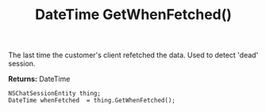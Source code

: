 ﻿---
uid: crmscript_ref_NSChatSessionEntity_GetWhenFetched
title: DateTime GetWhenFetched()
intellisense: NSChatSessionEntity.GetWhenFetched
keywords: NSChatSessionEntity, GetWhenFetched
so.topic: reference
---

The last time the customer&apos;s client refetched the data. Used to detect &apos;dead&apos; session.

**Returns:** DateTime


```crmscript
NSChatSessionEntity thing;
DateTime whenFetched  = thing.GetWhenFetched();
```



